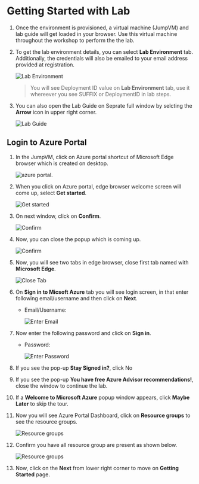 # Getting Started with Lab

1. Once the environment is provisioned, a virtual machine (JumpVM) and lab guide will get loaded in your browser. Use this virtual machine throughout the workshop to perform the the lab.
1. To get the lab environment details, you can select **Lab Environment** tab. Additionally, the credentials will also be emailed to your email address provided at registration.

   ![](images/lab-details.png "Lab Environment")
 
    > You will see Deployment ID value on **Lab Environment** tab, use it whereever you see SUFFIX or DeploymentID in lab steps.
 
1. You can also open the Lab Guide on Seprate full window by selcting the **Arrow** icon in upper right corner.

   ![](images/lab-guide-open.png "Lab Guide")
 
## Login to Azure Portal
1. In the JumpVM, click on Azure portal shortcut of Microsoft Edge browser which is created on desktop.

   ![azure portal.](images/azureportal.png)
   
1. When you click on Azure portal, edge browser welcome screen will come up, select **Get started**.

   ![](images/edge-get-started-window.png "Get started")
   
1. On next window, click on **Confirm**.

   ![](./images/edge-confirm.png "Confirm")
   
1. Now, you can close the popup which is coming up.

   ![](images/edge-continue.png "Confirm")
   
1. Now, you will see two tabs in edge browser, close first tab named with **Microsoft Edge**.

   ![](images/click-sign-in-to-microsoft-azure-tab.png "Close Tab")
   
1. On **Sign in to Micsoft Azure** tab you will see login screen, in that enter following email/username and then click on **Next**. 
   * Email/Username: <inject key="AzureAdUserEmail"></inject>
   
     ![](images/azure-login-enter-email.png "Enter Email")
     
1. Now enter the following password and click on **Sign in**.
   * Password: <inject key="AzureAdUserPassword"></inject>
   
     ![](images/azure-login-enter-password1.png "Enter Password")
     
1. If you see the pop-up **Stay Signed in?**, click No

1. If you see the pop-up **You have free Azure Advisor recommendations!**, close the window to continue the lab.

1. If a **Welcome to Microsoft Azure** popup window appears, click **Maybe Later** to skip the tour.
   
1. Now you will see Azure Portal Dashboard, click on **Resource groups** to see the resource groups.

   ![](images/resource-groups.png "Resource groups")
   
1. Confirm you have all resource group are present as shown below.

   ![](images/resource-groups-02.png "Resource groups")
   
1. Now, click on the **Next** from lower right corner to move on **Getting Started** page.
